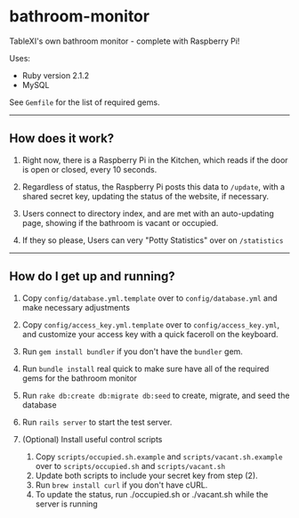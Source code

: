bathroom-monitor
================

TableXI's own bathroom monitor - complete with Raspberry Pi!

Uses:

- Ruby version 2.1.2
- MySQL

See `Gemfile` for the list of required gems.

---

How does it work?
-----------------

1. Right now, there is a Raspberry Pi in the Kitchen, which reads if the door is open or closed, every 10 seconds.

2. Regardless of status, the Raspberry Pi posts this data to `/update`, with a shared secret key, updating the status of the website, if necessary.

3. Users connect to directory index, and are met with an auto-updating page, showing if the bathroom is vacant or occupied.

4. If they so please, Users can very "Potty Statistics" over on `/statistics`

---

How do I get up and running?
----------------------------

1. Copy `config/database.yml.template` over to `config/database.yml` and make necessary adjustments

2. Copy `config/access_key.yml.template` over to `config/access_key.yml`, and customize your access key with a quick faceroll on the keyboard.

3. Run `gem install bundler` if you don't have the `bundler` gem.

4. Run `bundle install` real quick to make sure have all of the required gems for the bathroom monitor

5. Run `rake db:create db:migrate db:seed` to create, migrate, and seed the database

6. Run `rails server` to start the test server.

7. (Optional) Install useful control scripts
    1. Copy `scripts/occupied.sh.example` and `scripts/vacant.sh.example` over to `scripts/occupied.sh` and `scripts/vacant.sh`
    2. Update both scripts to include your secret key from step (2).
    3. Run `brew install curl` if you don't have cURL.
    4. To update the status, run ./occupied.sh or ./vacant.sh while the server is running
